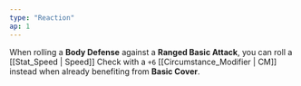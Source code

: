 ```yaml
---
type: "Reaction"
ap: 1
---
```


When rolling a **Body Defense** against a **Ranged Basic Attack**, you can roll a [[Stat_Speed | Speed]] Check with a `+6` [[Circumstance_Modifier | CM]] instead when already benefiting from **Basic Cover**.
